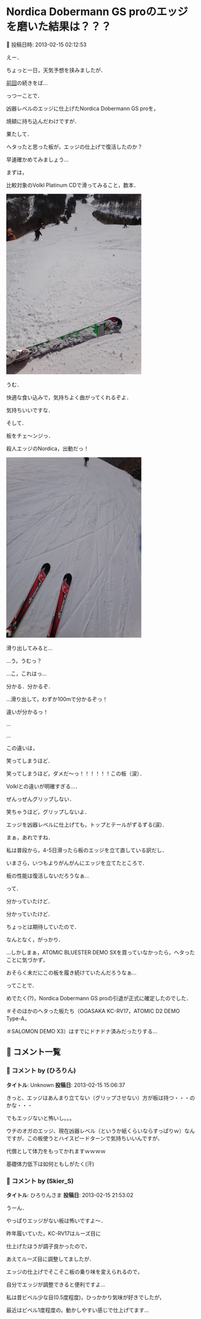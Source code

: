 # Nordica Dobermann GS proのエッジを磨いた結果は？？？

📅 投稿日時: 2013-02-15 02:12:53

えー．


ちょっと一日，天気予想を挟みましたが．


[前回](ef8991843c7166fd4ba3b38021ed98deb.md)の続きをば…





っつーことで．


凶器レベルのエッジに仕上げたNordica Dobermann GS proを，


焼額に持ち込んだわけですが．





果たして．


ヘタったと思った板が，エッジの仕上げで復活したのか？


早速確かめてみましょう…





まずは，


比較対象のVolkl Platinum CDで滑ってみること，数本．




![1a3c712b23f46a07071b54de4dcead51.jpg](images/1a3c712b23f46a07071b54de4dcead51.jpg)




うむ．


快適な食い込みで，気持ちよく曲がってくれるぞよ．


気持ちいいですな．





そして．


板をチェ～ンジっ．


殺人エッジのNordica，出動だっ！




![6f6d374f7f6e9afae17bae4473e65af1.jpg](images/6f6d374f7f6e9afae17bae4473e65af1.jpg)




滑り出してみると…





…う，うむっ？


…こ，これはっ…





分かる．分かるぞ．


…滑り出して，わずか100mで分かるぞっ！





違いが分かるっ！





…








…





この違いは，


笑ってしまうほど．




















笑ってしまうほど，ダメだ～っ！！！！！！この板（涙）．





Volklとの違いが明確すぎる…．


ぜんっぜんグリップしない．


笑ちゃうほど，グリップしないよ．


エッジを凶器レベルに仕上げても，トップとテールがずるずる(涙)．





まぁ，あれですね．


私は普段から，4-5日滑ったら板のエッジを立て直している訳だし．


いまさら，いつもよりがんがんにエッジを立てたところで．


板の性能は復活しないだろうなぁ…


って．


分かっていたけど．


分かっていたけど．





ちょっとは期待していたので．


なんとなく，がっかり．





…しかしまぁ，ATOMIC BLUESTER DEMO SXを買っていなかったら，ヘタったことに気づかず，


おそらく未だにこの板を履き続けていたんだろうなぁ…





ってことで．


めでたく(?)，Nordica Dobermann GS proの引退が正式に確定したのでした．





＃そのほかのヘタった板たち（OGASAKA KC-RV17，ATOMIC D2 DEMO Type-A，


＃SALOMON DEMO X3）はすでにドナドナ済みだったりする…

## 💬 コメント一覧

### 💬 コメント by (ひろりん)
**タイトル**: Unknown
**投稿日**: 2013-02-15 15:06:37

きっと、エッジはあんまり立てない（グリップさせない）方が板は持つ・・・のかな・・・

でもエッジないと怖いし。。。

ウチのオガのエッジ、現在凶器レベル（というか紙くらいならすっぱりｗ）なんですが、この板使うとハイスピードターンで気持ちいいんですが、

代償として体力をもってかれますｗｗｗｗ

基礎体力低下は如何ともしがたく(汗)

### 💬 コメント by (Skier_S)
**タイトル**: ひろりんさま
**投稿日**: 2013-02-15 21:53:02

うーん．

やっぱりエッジがない板は怖いですよ～．

昨年履いていた，KC-RV17はルーズ目に

仕上げたほうが調子良かったので，

あえてルーズ目に調整してましたが．



エッジの仕上げでそこそこ板の乗り味を変えられるので，

自分でエッジが調整できると便利ですよ…



私は昔ビベル少な目(0.5度程度)，ひっかかり気味が好きでしたが，

最近はビベル1度程度の，動かしやすい感じで仕上げてます…

